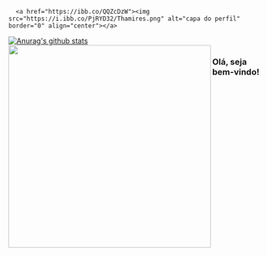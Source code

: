


      <a href="https://ibb.co/QQZcDzW"><img src="https://i.ibb.co/PjRYD32/Thamires.png" alt="capa do perfil"  border="0" align="center"></a>
    
    

[![Anurag's github stats](https://github-readme-stats.vercel.app/api?username=thamirsz)](https://github.com/thamirsz/github-readme-stats)
<img width="400px" align="left" src="https://github-readme-stats.vercel.app/api/top-langs/?username=thamirsz&hide=html&layout=compact&theme=buefy" />  
     

### Olá, seja bem-vindo!
